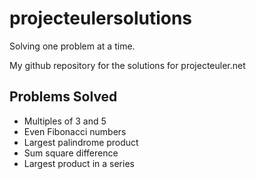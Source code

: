 projecteulersolutions
=====================

Solving one problem at a time. 

My github repository for the solutions for projecteuler.net

Problems Solved
---------------

* Multiples of 3 and 5
* Even Fibonacci numbers
* Largest palindrome product
* Sum square difference
* Largest product in a series
